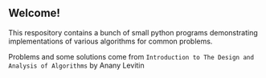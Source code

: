 ## Welcome!
This respository contains a bunch of small python programs demonstrating implementations of various algorithms for common problems.

Problems and some solutions come from `Introduction to The Design and Analysis of Algorithms` by Anany Levitin
